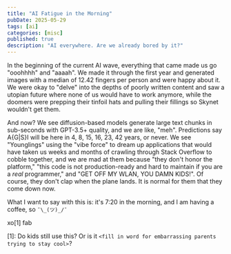```yaml
---
title: "AI Fatigue in the Morning"
pubDate: 2025-05-29
tags: [ai]
categories: [misc]
published: true
description: "AI everywhere. Are we already bored by it?"
---
```


In the beginning of the current AI wave, everything that came made us go "ooohhhh" and "aaaah". We made it through the first year and generated images with a median of 12.42 fingers per person and were happy about it. We were okay to "delve" into the depths of poorly written content and saw a utopian future where none of us would have to work anymore, while the doomers were prepping their tinfoil hats and pulling their fillings so Skynet wouldn't get them.

And now? We see diffusion-based models generate large text chunks in sub-seconds with GPT-3.5+ quality, and we are like, "meh". Predictions say A{G|S}I will be here in 4, 8, 15, 16, 23, 42 years, or never. We see "Younglings" using the "vibe force" to dream up applications that would have taken us weeks and months of crawling through Stack Overflow to cobble together, and we are mad at them because "they don't honor the platform," "this code is not production-ready and hard to maintain if you are a _real_ programmer," and "GET OFF MY WLAN, YOU DAMN KIDS!". Of course, they don't clap when the plane lands. It is normal for them that they come down now.

What I want to say with this is: it's 7:20 in the morning, and I am having a coffee, so `¯\_(ツ)_/¯`

xo[1] fab

[1]: Do kids still use this? Or is it `<fill in word for embarrassing parents trying to stay cool>`?
